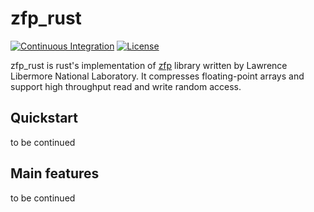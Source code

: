 # zfp_rust

[![Continuous Integration][travis_img]][travis]
[![License][license_img]][license_file]

zfp_rust is rust's implementation of [zfp](https://computing.llnl.gov/projects/floating-point-compression) library written by Lawrence Libermore National Laboratory. It compresses floating-point arrays and support high throughput read and write random access.

## Quickstart
to be continued

## Main features
to be continued

<!-- Badges -->
[license_file]: https://github.com/maciejjakub/zfp_rust/blob/master/LICENSE "License File"
[license_img]: https://img.shields.io/github/license/maciejjakub/zfp_rust "License Image"
[travis]: https://travis-ci.com/maciejjakub/zfp_rust "Travis CI"
[travis_img]: https://img.shields.io/travis/com/maciejjakub/zfp_rust/master?logo=travis "Travis CI Display"